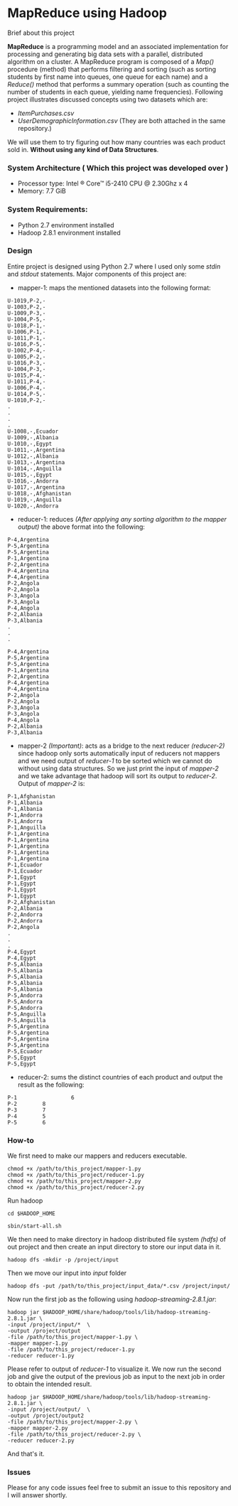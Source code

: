 # MapReduce using Hadoop

Brief about this project

**MapReduce** is a programming model and an associated implementation for processing and generating big data sets with a parallel, distributed algorithm on a cluster. A MapReduce program is composed of a _Map()_ procedure (method) that performs filtering and sorting (such as sorting students by first name into queues, one queue for each name) and a _Reduce()_ method that performs a summary operation (such as counting the number of students in each queue, yielding name frequencies). Following project illustrates discussed concepts using two datasets which are: 
 * _ItemPurchases.csv_
 * _UserDemographicInformation.csv_ (They are both attached in the same repository.)
 
 We will use them to try figuring out how many countries was each product sold in. **Without using any kind of Data Structures**.
 
### System Architecture ( Which this project was developed over )
* Processor type: Intel &reg; Core&trade; i5-2410 CPU @ 2.30Ghz x 4
* Memory: 7.7 GiB

### System Requirements:
* Python 2.7 environment installed
* Hadoop 2.8.1 environment installed

### Design
Entire project is designed using Python 2.7 where I used only some _stdin_ and _stdout_ statements. Major components of this project are:
* mapper-1: maps the mentioned datasets into the following format:
```
U-1019,P-2,-
U-1003,P-2,-
U-1009,P-3,-
U-1004,P-5,-
U-1018,P-1,-
U-1006,P-1,-
U-1011,P-1,-
U-1016,P-5,-
U-1002,P-4,-
U-1005,P-2,-
U-1016,P-3,-
U-1004,P-3,-
U-1015,P-4,-
U-1011,P-4,-
U-1006,P-4,-
U-1014,P-5,-
U-1010,P-2,-
.
.
.
.
U-1008,-,Ecuador
U-1009,-,Albania
U-1010,-,Egypt
U-1011,-,Argentina
U-1012,-,Albania
U-1013,-,Argentina
U-1014,-,Anguilla
U-1015,-,Egypt
U-1016,-,Andorra
U-1017,-,Argentina
U-1018,-,Afghanistan
U-1019,-,Anguilla
U-1020,-,Andorra

```
* reducer-1: reduces _(After applying any sorting algorithm to the mapper output)_ the above format into the following:
```
P-4,Argentina
P-5,Argentina
P-5,Argentina
P-1,Argentina
P-2,Argentina
P-4,Argentina
P-4,Argentina
P-2,Angola
P-2,Angola
P-3,Angola
P-3,Angola
P-4,Angola
P-2,Albania
P-3,Albania
.
.
.

P-4,Argentina
P-5,Argentina
P-5,Argentina
P-1,Argentina
P-2,Argentina
P-4,Argentina
P-4,Argentina
P-2,Angola
P-2,Angola
P-3,Angola
P-3,Angola
P-4,Angola
P-2,Albania
P-3,Albania
```
* mapper-2 _(Important)_: acts as a bridge to the next reducer *(reducer-2)* since hadoop only sorts automatically input of reducers not mappers and we need output of _reducer-1_ to be sorted which we cannot do without using data structures.
So we just print the input of _mapper-2_ and we take advantage that hadoop will sort its output to _reducer-2_. Output of _mapper-2_ is:
```
P-1,Afghanistan
P-1,Albania
P-1,Albania
P-1,Andorra
P-1,Andorra
P-1,Anguilla
P-1,Argentina
P-1,Argentina
P-1,Argentina
P-1,Argentina
P-1,Argentina
P-1,Ecuador
P-1,Ecuador
P-1,Egypt
P-1,Egypt
P-1,Egypt
P-1,Egypt
P-2,Afghanistan
P-2,Albania
P-2,Andorra
P-2,Andorra
P-2,Angola
.
.
.
P-4,Egypt
P-4,Egypt
P-5,Albania
P-5,Albania
P-5,Albania
P-5,Albania
P-5,Albania
P-5,Andorra
P-5,Andorra
P-5,Andorra
P-5,Anguilla
P-5,Anguilla
P-5,Argentina
P-5,Argentina
P-5,Argentina
P-5,Argentina
P-5,Ecuador
P-5,Egypt
P-5,Egypt
```
* reducer-2: sums the distinct countries of each product and output the result as the following:
```
P-1                 6
P-2	       8
P-3	       7
P-4	       5
P-5	       6
```
### How-to
We first need to make our mappers and reducers executable.
```
chmod +x /path/to/this_project/mapper-1.py
chmod +x /path/to/this_project/reducer-1.py
chmod +x /path/to/this_project/mapper-2.py
chmod +x /path/to/this_project/reducer-2.py
```
Run hadoop
```
cd $HADOOP_HOME
```
```
sbin/start-all.sh
```
We then need to make directory in hadoop distributed file system _(hdfs)_  of out project and then create an input directory to store our input data in it.
```
hadoop dfs -mkdir -p /project/input
```
Then we move our input into _input_ folder
```
hadoop dfs -put /path/to/this_project/input_data/*.csv /project/input/
```
Now run the first job as the following using _hadoop-streaming-2.8.1.jar_:
```
hadoop jar $HADOOP_HOME/share/hadoop/tools/lib/hadoop-streaming-2.8.1.jar \
-input /project/input/*  \
-output /project/output 
-file /path/to/this_project/mapper-1.py \
-mapper mapper-1.py 
-file /path/to/this_project/reducer-1.py 
-reducer reducer-1.py
```
Please refer to output of _reducer-1_ to visualize it.
We now run the second job and give the output of the previous job as input to the next job in order to obtain the intended result.
```
hadoop jar $HADOOP_HOME/share/hadoop/tools/lib/hadoop-streaming-2.8.1.jar \
-input /project/output/  \
-output /project/output2 
-file /path/to/this_project/mapper-2.py \
-mapper mapper-2.py 
-file /path/to/this_project/reducer-2.py \
-reducer reducer-2.py
```
And that's it.
### Issues
Please for any code issues feel free to submit an issue to this repository and I will answer shortly.